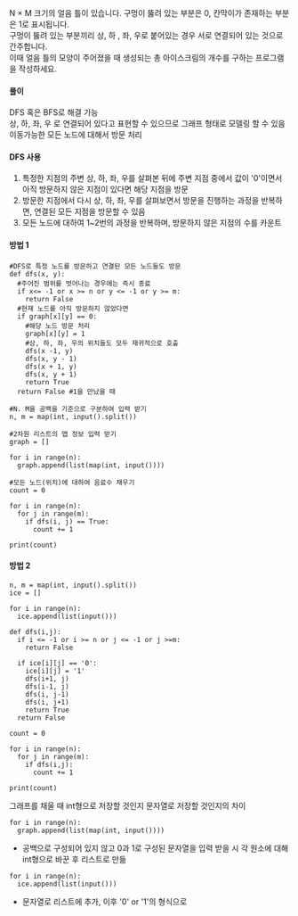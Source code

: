 N × M 크기의 얼음 틀이 있습니다. 구멍이 뚫려 있는 부분은 0, 칸막이가 존재하는 부분은 1로 표시됩니다.   
구멍이 뚫려 있는 부분끼리 상, 하 , 좌, 우로 붙어있는 경우 서로 연결되어 있는 것으로 간주합니다.   
이때 얼음 틀의 모양이 주어졌을 때 생성되는 총 아이스크림의 개수를 구하는 프로그램을 작성하세요.   
   
#### 풀이   
   
DFS 혹은 BFS로 해결 가능   
상, 하, 좌, 우 로 연결되어 있다고 표현할 수 있으므로 그래프 형태로 모델링 할 수 있음   
이동가능한 모든 노드에 대해서 방문 처리   
   
#### DFS 사용   
   
1. 특정한 지점의 주변 상, 하, 좌, 우를 살펴본 뒤에 주변 지점 중에서 값이 '0'이면서 아직 방문하지 않은 지점이 있다면 해당 지점을 방문
2. 방문한 지점에서 다시 상, 하, 좌, 우를 살펴보면서 방문을 진행하는 과정을 반복하면, 연결된 모든 지점을 방문할 수 있음
3. 모든 노드에 대하여 1~2번의 과정을 반복하며, 방문하지 않은 지점의 수를 카운트
   
#### 방법 1   
   
<pre><code>#DFS로 특정 노드를 방문하고 연결된 모든 노드들도 방문
def dfs(x, y):
  #주어진 범위를 벗어나는 경우에는 즉시 종료
  if x<= -1 or x >= n or y <= -1 or y >= m:
    return False
  #현재 노드를 아직 방문하지 않았다면
  if graph[x][y] == 0:
    #해당 노드 방문 처리
    graph[x][y] = 1
    #상, 하, 좌, 우의 위치들도 모두 재귀적으로 호출
    dfs(x -1, y)
    dfs(x, y - 1)
    dfs(x + 1, y)
    dfs(x, y + 1)
    return True
  return False #1을 만났을 때 

#N. M을 공백을 기준으로 구분하여 입력 받기
n, m = map(int, input().split())

#2차원 리스트의 맵 정보 입력 받기
graph = []

for i in range(n):
  graph.append(list(map(int, input())))

#모든 노드(위치)에 대하여 음료수 채우기
count = 0

for i in range(n):
  for j in range(m):
    if dfs(i, j) == True:
      count += 1

print(count)</code></pre>
   
#### 방법 2   
<pre><code>n, m = map(int, input().split())
ice = []

for i in range(n):
  ice.append(list(input()))

def dfs(i,j):
  if i <= -1 or i >= n or j <= -1 or j >=m:
    return False

  if ice[i][j] == '0':
    ice[i][j] = '1'
    dfs(i+1, j)
    dfs(i-1, j)
    dfs(i, j-1)
    dfs(i, j+1)
    return True
  return False

count = 0

for i in range(n):
  for j in range(m):
    if dfs(i,j):
      count += 1

print(count)</code></pre>
   
그래프를 채울 때 int형으로 저장할 것인지 문자열로 저장할 것인지의 차이   
   
<pre><code>for i in range(n):
  graph.append(list(map(int, input())))</code></pre>
 - 공백으로 구성되어 있지 않고 0과 1로 구성된 문자열을 입력 받을 시 각 원소에 대해 int형으로 바꾼 후 리스트로 만듦

   
<pre><code>for i in range(n):
  ice.append(list(input()))</code></pre>
- 문자열로 리스트에 추가, 이후 '0' or '1'의 형식으로 
